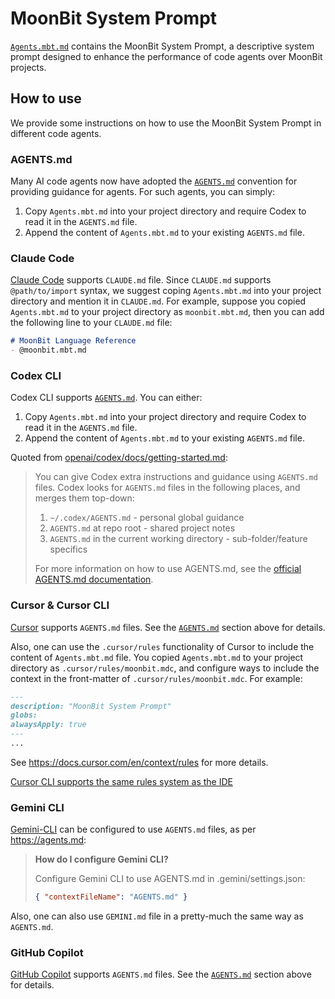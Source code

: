 # MoonBit System Prompt

[`Agents.mbt.md`](./Agents.mbt.md) contains the MoonBit System Prompt, a
descriptive system prompt designed to enhance the performance of code agents
over MoonBit projects.

## How to use

We provide some instructions on how to use the MoonBit System Prompt in
different code agents.

### AGENTS.md

Many AI code agents now have adopted the [`AGENTS.md`](https://agents.md)
convention for providing guidance for agents. For such agents, you can simply:

1. Copy `Agents.mbt.md` into your project directory and require Codex to read it
   in the `AGENTS.md` file.
2. Append the content of `Agents.mbt.md` to your existing `AGENTS.md` file.

### Claude Code

[Claude Code](https://www.anthropic.com/claude-code) supports `CLAUDE.md` file.
Since `CLAUDE.md` supports `@path/to/import` syntax, we suggest coping
`Agents.mbt.md` into your project directory and mention it in `CLAUDE.md`. For
example, suppose you copied `Agents.mbt.md` to your project directory as
`moonbit.mbt.md`, then you can add the following line to your `CLAUDE.md` file:

```markdown
# MoonBit Language Reference
- @moonbit.mbt.md
```

### Codex CLI

Codex CLI supports [`AGENTS.md`](https://agents.md). You can either:

1. Copy `Agents.mbt.md` into your project directory and require Codex to read it
   in the `AGENTS.md` file.
2. Append the content of `Agents.mbt.md` to your existing `AGENTS.md` file.

Quoted from [openai/codex/docs/getting-started.md](https://github.com/openai/codex/blob/main/docs/getting-started.md#memory-with-agentsmd):

> You can give Codex extra instructions and guidance using `AGENTS.md` files.
> Codex looks for `AGENTS.md` files in the following places, and merges them
> top-down:
>
> 1. `~/.codex/AGENTS.md` - personal global guidance
> 2. `AGENTS.md` at repo root - shared project notes
> 3. `AGENTS.md` in the current working directory - sub-folder/feature specifics
>
> For more information on how to use AGENTS.md, see the [official AGENTS.md
> documentation](https://agents.md/).

### Cursor & Cursor CLI

[Cursor](https://cursor.com/) supports `AGENTS.md` files. See the
[`AGENTS.md`](#agentsmd) section above for details.

Also, one can use the `.cursor/rules` functionality of Cursor to include the
content of `Agents.mbt.md` file. You copied `Agents.mbt.md` to your project
directory as `.cursor/rules/moonbit.mdc`, and configure ways to include the
context in the front-matter of `.cursor/rules/moonbit.mdc`. For example:

```markdown
---
description: "MoonBit System Prompt"
globs:
alwaysApply: true
---
...
```

See <https://docs.cursor.com/en/context/rules> for more details.

[Cursor CLI supports the same rules system as the IDE](https://docs.cursor.com/en/cli/using#rules)

### Gemini CLI

[Gemini-CLI](https://github.com/google-gemini/gemini-cli) can be configured to
use `AGENTS.md` files, as per <https://agents.md>:

> **How do I configure Gemini CLI?**
>
> Configure Gemini CLI to use AGENTS.md in .gemini/settings.json:
>
> ```json
> { "contextFileName": "AGENTS.md" }
> ```

Also, one can also use `GEMINI.md` file in a pretty-much the same way as
`AGENTS.md`.

### GitHub Copilot

[GitHub Copilot](https://github.com/features/copilot) supports `AGENTS.md`
files. See the [`AGENTS.md`](#agentsmd) section above for details.

